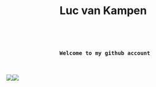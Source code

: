 <h1 align="center"> Luc van Kampen </h1>
<br>
<pre align="center">
    <h4> Welcome to my github account</h4>
</pre>
<div align="center" style="display: flex">
    <img src="https://frosty-williams-585379.netlify.app/.netlify/functions/repo-card?r=5&repo=lvkdotsh/scyllo"/>
    <img src="https://frosty-williams-585379.netlify.app/.netlify/functions/repo-card?r=5&repo=lvkdotsh/use-yup"/>
</div>
